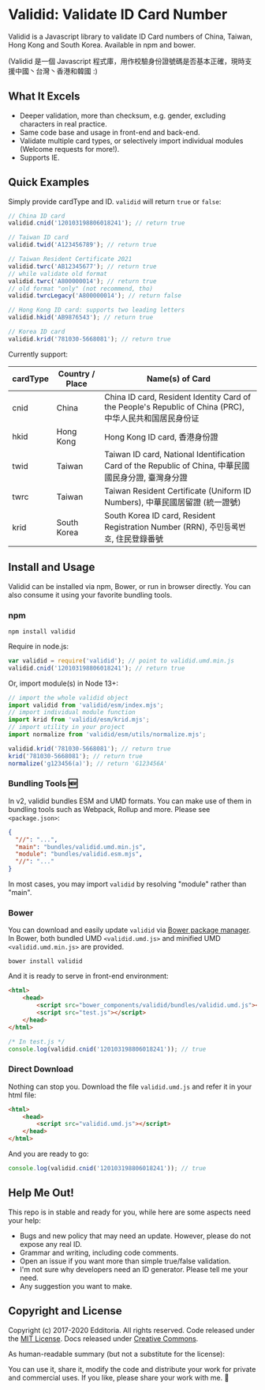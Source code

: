 # Validid: Validate ID Card Number

Validid is a Javascript library to validate ID Card numbers of China, Taiwan, Hong Kong and South Korea. Available in npm and bower.

\(Validid 是一個 Javascript 程式庫，用作校驗身份證號碼是否基本正確，現時支援中國丶台灣丶香港和韓國 :\)

## What It Excels

- Deeper validation, more than checksum, e.g. gender, excluding characters in real practice.
- Same code base and usage in front-end and back-end.
- Validate multiple card types, or selectively import individual modules (Welcome requests for more!).
- Supports IE.

## Quick Examples

Simply provide cardType and ID. `validid` will return `true` or `false`:

```js
// China ID card
validid.cnid('120103198806018241'); // return true

// Taiwan ID card
validid.twid('A123456789'); // return true

// Taiwan Resident Certificate 2021
validid.twrc('AB12345677'); // return true
// while validate old format
validid.twrc('A800000014'); // return true
// old format "only" (not recommend, tho)
validid.twrcLegacy('A800000014'); // return false

// Hong Kong ID card: supports two leading letters
validid.hkid('AB9876543'); // return true

// Korea ID card
validid.krid('781030-5668081'); // return true
```

Currently support:

| cardType | Country / Place | Name(s) of Card |
| -------- | --------------- | --------------- |
| cnid     | China           | China ID card, Resident Identity Card of the People's Republic of China (PRC), 中华人民共和国居民身份证 |
| hkid     | Hong Kong       | Hong Kong ID card, 香港身份證 |
| twid     | Taiwan          | Taiwan ID card, National Identification Card of the Republic of China, 中華民國國民身分證, 臺灣身分證 |
| twrc     | Taiwan          | Taiwan Resident Certificate (Uniform ID Numbers), 中華民國居留證 (統一證號) |
| krid     | South Korea     | South Korea ID card, Resident Registration Number (RRN), 주민등록번호, 住民登錄番號 |

## Install and Usage

Validid can be installed via npm, Bower, or run in browser directly. You can also consume it using your favorite bundling tools.

### npm

```shell
npm install validid
```

Require in node.js:

```js
var validid = require('validid'); // point to validid.umd.min.js
validid.cnid('120103198806018241'); // return true
```

Or, import module(s) in Node 13+:

```js
// import the whole validid object
import validid from 'validid/esm/index.mjs';
// import individual module function
import krid from 'validid/esm/krid.mjs';
// import utility in your project
import normalize from 'validid/esm/utils/normalize.mjs';

validid.krid('781030-5668081'); // return true
krid('781030-5668081'); // return true
normalize('g123456(a)'); // return 'G123456A'
```

### Bundling Tools :new:

In v2, validid bundles ESM and UMD formats. You can make use of them in bundling tools such as Webpack, Rollup and more. Please see `<package.json>`:

```json
{
  "//": "...",
  "main": "bundles/validid.umd.min.js",
  "module": "bundles/validid.esm.mjs",
  "//": "..."
}
```

In most cases, you may import `validid` by resolving "module" rather than "main".

### Bower

You can download and easily update `validid` via [Bower package manager](https://bower.io/). In Bower, both bundled UMD `<validid.umd.js>` and minified UMD `<validid.umd.min.js>` are provided.

```shell
bower install validid
```

And it is ready to serve in front-end environment:

```html
<html>
	<head>
		<script src="bower_components/validid/bundles/validid.umd.js"></script>
		<script src="test.js"></script>
	</head>
</html>

```

```js
/* In test.js */
console.log(validid.cnid('120103198806018241')); // true
```

### Direct Download

Nothing can stop you. Download the file `validid.umd.js` and refer it in your html file:

```html
<html>
	<head>
		<script src="validid.umd.js"></script>
	</head>
</html>
```

And you are ready to go:

```js
console.log(validid.cnid('120103198806018241')); // true
```

## Help Me Out!

This repo is in stable and ready for you, while here are some aspects need your help:

- Bugs and new policy that may need an update. However, please do not expose any real ID. 
- Grammar and writing, including code comments.
- Open an issue if you want more than simple true/false validation.
- I'm not sure why developers need an ID generator. Please tell me your need.
- Any suggestion you want to make.

## Copyright and License

Copyright (c) 2017-2020 Edditoria. All rights reserved. Code released under the [MIT License](LICENSE.txt). Docs released under [Creative Commons](https://creativecommons.org/licenses/by/4.0/).

As human-readable summary (but not a substitute for the license):

You can use it, share it, modify the code and distribute your work for private and commercial uses. If you like, please share your work with me. :pizza:
